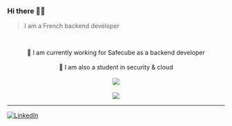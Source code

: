 ### Hi there 🤙🏽
> I am a French backend developer

<br>

<div align="center">


 🔭 I am currently working for Safecube as a backend developer
  </br>
  </br>
 🌱 I am also a student in security & cloud
  <br>
  </br>
  <img align="center" src="https://github-readme-stats.vercel.app/api?username=HorebParraud&count_private=true&show_icons=true&title_color=ff7372&icon_color=6cffd0&text_color=dbdbdb&bg_color=252334&hide_border=TRUE" />
  </br>
  </br>
  <img align="center" src="https://github-readme-streak-stats.herokuapp.com?user=HorebParraud&theme=nightowl&hide_border=true&background=252334&dates=6CFFD0&ring=FF7372&fire=FF7372&stroke=DBDBDB&currStreakLabel=DBDBDB&currStreakNum=DBDBDB&sideNums=DBDBDB&sideLabels=DBDBDB)](https://git.io/streak-stats" />
</div>


<!-- ![GitHub Activity Graph](https://activity-graph.herokuapp.com/graph?username=HorebParraud&theme=dracula&hide_border=true) -->

---

[![LinkedIn][linkedin-shield]][linkedin-url]




<!--START_SECTION:waka-->
<!--END_SECTION:waka-->

<!--

[![Readme Card](https://github-readme-stats.vercel.app/api/pin/?username=HorebParraud&repo=Epitech_project)](https://github.com/HorebParraud/Epitech_projec)
![Horeb's GitHub stats](https://github-readme-streak-stats.herokuapp.com/?user=HorebParraud)


![Horeb's GitHub stats][card]
[![GitHub Streak](https://github-readme-streak-stats.herokuapp.com?user=HorebParraud&theme=nightowl&hide_border=true&background=252334&dates=6CFFD0&ring=FF7372&fire=FF7372&stroke=DBDBDB&currStreakLabel=DBDBDB&currStreakNum=DBDBDB&sideNums=DBDBDB&sideLabels=DBDBDB)](https://git.io/streak-stats)
<br>
-->
[linkedin-shield]: https://img.shields.io/badge/-LinkedIn-black.svg?style=for-the-badge&logo=linkedin&colorB=555
[linkedin-url]: https://www.linkedin.com/in/horeb-parraud/


[foregroundColor]: #0f0d19
[backgroundColor]: #252334
[selectionColor]: #15141d
[borderColor]: #0f0f0f
[red]: #ff7372
[green]: #a7ff70
[yellow]: #ffe875
[blue]: #8de6ff
[cyan]: #6cffd0
[white]: #dbdbdb

[card]: https://github-readme-stats.vercel.app/api?username=HorebParraud&count_private=true&hide=contribs,prs,issues&show_icons=true&title_color=ff7372&icon_color=6cffd0&text_color=dbdbdb&bg_color=252334&hide_border=TRUE
